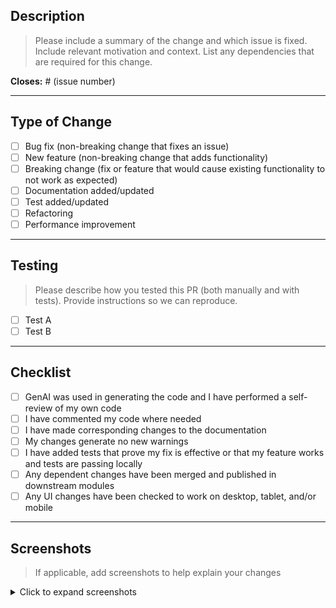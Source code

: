 <!--
Thank you for contributing! Please fill out this template to help us review your PR.
-->

## Description

> Please include a summary of the change and which issue is fixed.
> Include relevant motivation and context.
> List any dependencies that are required for this change.

**Closes:** # (issue number)

---

## Type of Change

- [ ] Bug fix (non-breaking change that fixes an issue)
- [ ] New feature (non-breaking change that adds functionality)
- [ ] Breaking change (fix or feature that would cause existing functionality to not work as expected)
- [ ] Documentation added/updated
- [ ] Test added/updated
- [ ] Refactoring
- [ ] Performance improvement

---

## Testing

> Please describe how you tested this PR (both manually and with tests).
> Provide instructions so we can reproduce.

- [ ] Test A
- [ ] Test B

---

## Checklist

- [ ] GenAI was used in generating the code and I have performed a self-review of my own code
- [ ] I have commented my code where needed
- [ ] I have made corresponding changes to the documentation
- [ ] My changes generate no new warnings
- [ ] I have added tests that prove my fix is effective or that my feature works and tests are passing locally
- [ ] Any dependent changes have been merged and published in downstream modules
- [ ] Any UI changes have been checked to work on desktop, tablet, and/or mobile

---

## Screenshots

> If applicable, add screenshots to help explain your changes

<details>
<summary>Click to expand screenshots</summary>

<!-- Add your screenshots here -->

</details>
